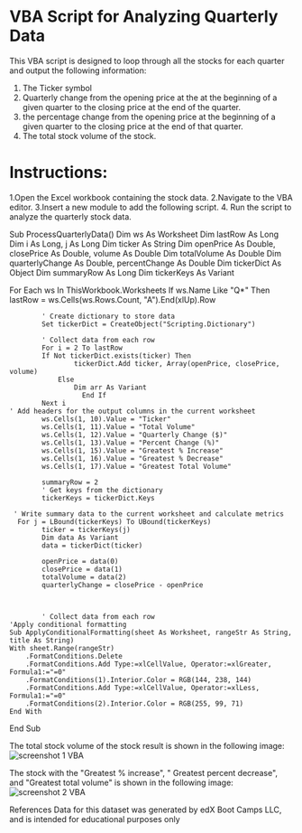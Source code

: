 
# VBA Script for Analyzing Quarterly Data

 This VBA script is designed to loop through all the stocks for each quarter and output the following information:
 1. The Ticker symbol
 2. Quarterly change from the opening price at the at the beginning of a given quarter to the closing price at the end of the quarter.
 3. the percentage change from the opening price at the beginning of a given quarter to the closing price at the end of that quarter.
 4. The total stock volume of the stock.

# Instructions:
1.Open the Excel workbook containing the stock data.
2.Navigate to the VBA editor.
3.Insert a new module to add  the following script.
4. Run the script to analyze the quarterly stock data.

Sub ProcessQuarterlyData()
    Dim ws As Worksheet
    Dim lastRow As Long
    Dim i As Long, j As Long
    Dim ticker As String
    Dim openPrice As Double, closePrice As Double, volume As Double
    Dim totalVolume As Double
    Dim quarterlyChange As Double, percentChange As Double
    Dim tickerDict As Object
    Dim summaryRow As Long
    Dim tickerKeys As Variant

  For Each ws In ThisWorkbook.Worksheets
        If ws.Name Like "Q*" Then
            lastRow = ws.Cells(ws.Rows.Count, "A").End(xlUp).Row

            ' Create dictionary to store data
            Set tickerDict = CreateObject("Scripting.Dictionary")

            ' Collect data from each row
            For i = 2 To lastRow
            If Not tickerDict.exists(ticker) Then
                    tickerDict.Add ticker, Array(openPrice, closePrice, volume)
                Else
                    Dim arr As Variant
                      End If
            Next i
    ' Add headers for the output columns in the current worksheet
            ws.Cells(1, 10).Value = "Ticker"
            ws.Cells(1, 11).Value = "Total Volume"
            ws.Cells(1, 12).Value = "Quarterly Change ($)"
            ws.Cells(1, 13).Value = "Percent Change (%)"
            ws.Cells(1, 15).Value = "Greatest % Increase"
            ws.Cells(1, 16).Value = "Greatest % Decrease"
            ws.Cells(1, 17).Value = "Greatest Total Volume"

            summaryRow = 2
            ' Get keys from the dictionary
            tickerKeys = tickerDict.Keys
     
     ' Write summary data to the current worksheet and calculate metrics
      For j = LBound(tickerKeys) To UBound(tickerKeys)
            ticker = tickerKeys(j)
            Dim data As Variant
            data = tickerDict(ticker)

            openPrice = data(0)
            closePrice = data(1)
            totalVolume = data(2)
            quarterlyChange = closePrice - openPrice

            

            ' Collect data from each row
    'Apply conditional formatting
    Sub ApplyConditionalFormatting(sheet As Worksheet, rangeStr As String, title As String)
    With sheet.Range(rangeStr)
        .FormatConditions.Delete
        .FormatConditions.Add Type:=xlCellValue, Operator:=xlGreater, Formula1:="=0"
        .FormatConditions(1).Interior.Color = RGB(144, 238, 144)
        .FormatConditions.Add Type:=xlCellValue, Operator:=xlLess, Formula1:="=0"
        .FormatConditions(2).Interior.Color = RGB(255, 99, 71)
    End With
End Sub 

The total stock volume of the stock result is shown in the following image:
![screenshot 1 VBA](https://github.com/NAWRINARCH/VBA-challenge/assets/170464172/b583ab63-b6dd-4a20-a635-c18a4a0aa06b)  


The stock with the "Greatest % increase", " Greatest percent decrease", and "Greatest total volume" is shown in the following image:
![screenshot 2 VBA](https://github.com/NAWRINARCH/VBA-challenge/assets/170464172/f44ef1bf-e6fd-4974-bfd5-fe6a60df4046)


References
Data for this dataset was generated by edX Boot Camps LLC, and is intended for educational purposes only

